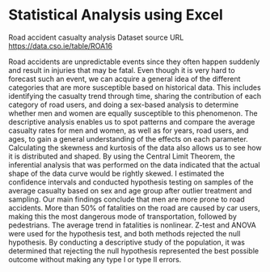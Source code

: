 # Statistical Analysis using Excel
Road accident casualty analysis
Dataset source URL	https://data.cso.ie/table/ROA16									

Road accidents are unpredictable events since they often happen suddenly and result in injuries that may be fatal. Even though it is very hard to forecast such an event, we can acquire a general idea of the different categories that are more susceptible based on historical data. This includes identifying the casualty trend through time, sharing the contribution of each category of road users, and doing a sex-based analysis to determine whether men and women are equally susceptible to this phenomenon. The descriptive analysis enables us to spot patterns and compare the average casualty rates for men and women, as well as for years, road users, and ages, to gain a general understanding of the effects on each parameter. Calculating the skewness and kurtosis of the data also allows us to see how it is distributed and shaped. By using the Central Limit Theorem, the inferential analysis that was performed on the data indicated that the actual shape of the data curve would be rightly skewed. I estimated the confidence intervals and conducted hypothesis testing on samples of the average casualty based on sex and age group after outlier treatment and sampling. Our main findings conclude that men are more prone to road accidents. More than 50% of fatalities on the road are caused by car users, making this the most dangerous mode of transportation, followed by pedestrians. The average trend in fatalities is nonlinear. Z-test and ANOVA were used for the hypothesis test, and both methods rejected the null hypothesis. By conducting a descriptive study of the population, it was determined that rejecting the null hypothesis represented the best possible outcome without making any type I or type II errors.

